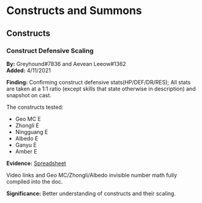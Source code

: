 # Constructs and Summons

## Constructs

### Construct Defensive Scaling

**By:** Greyhound\#7836 and Aevean Leeow\#1362  
**Added:** 4/11/2021

**Finding:** Confirming construct defensive stats\(HP/DEF/DR/RES\); All stats are taken at a 1:1 ratio \(except skills that state otherwise in description\) and snapshot on cast.

The constructs tested:

* Geo MC E
* Zhongli E
* Ningguang E
* Albedo E
* Ganyu E
* Amber E

**Evidence:** [Spreadsheet](https://docs.google.com/spreadsheets/d/1n1ZqZ5FK62NQTc2ETqdojLCnPyoVVPyAxvOT4X-xZ2Q/edit#gid=0)

Video links and Geo MC/Zhongli/Albedo invisible number math fully compiled into the doc.

**Significance:** Better understanding of constructs and their scaling.

